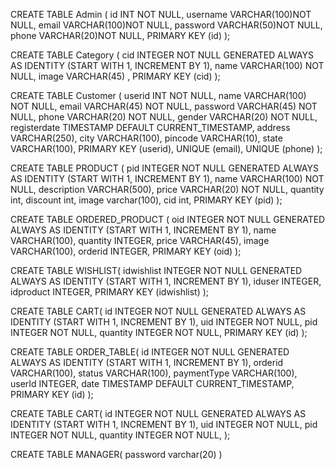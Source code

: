 CREATE TABLE Admin (
    id          INT NOT NULL,
    username    VARCHAR(100)NOT NULL,
    email       VARCHAR(100)NOT NULL,
    password    VARCHAR(50)NOT NULL,
    phone       VARCHAR(20)NOT NULL,
    PRIMARY KEY (id)
);

CREATE TABLE Category (
    cid          INTEGER NOT NULL GENERATED ALWAYS AS IDENTITY (START WITH 1, INCREMENT BY 1),
    name            VARCHAR(100) NOT NULL,
    image           VARCHAR(45) ,
    PRIMARY KEY (cid)
);

CREATE TABLE Customer (
    userid          INT NOT NULL,
    name            VARCHAR(100) NOT NULL,
    email           VARCHAR(45) NOT NULL,
    password        VARCHAR(45) NOT NULL,
    phone           VARCHAR(20) NOT NULL,
    gender          VARCHAR(20) NOT NULL,
    registerdate    TIMESTAMP DEFAULT CURRENT_TIMESTAMP,
    address         VARCHAR(250),
    city            VARCHAR(100),
    pincode         VARCHAR(10),
    state           VARCHAR(100),
    PRIMARY KEY (userid),
    UNIQUE (email),
    UNIQUE (phone)
);

CREATE TABLE PRODUCT (
    pid INTEGER NOT NULL GENERATED ALWAYS AS IDENTITY (START WITH 1, INCREMENT BY 1),
    name VARCHAR(100) NOT NULL,
    description VARCHAR(500),
    price VARCHAR(20) NOT NULL,
    quantity int,
    discount int,
    image varchar(100),
    cid int,
    PRIMARY KEY (pid)
);

CREATE TABLE ORDERED_PRODUCT (
    oid INTEGER NOT NULL GENERATED ALWAYS AS IDENTITY (START WITH 1, INCREMENT BY 1),
    name VARCHAR(100),
    quantity INTEGER,
    price VARCHAR(45),
    image VARCHAR(100),
    orderid INTEGER,
    PRIMARY KEY (oid)
);

CREATE TABLE WISHLIST(
    idwishlist INTEGER NOT NULL GENERATED ALWAYS AS IDENTITY (START WITH 1, INCREMENT BY 1),
    iduser INTEGER,
    idproduct INTEGER,
    PRIMARY KEY (idwishlist)
);

CREATE TABLE CART(
    id INTEGER NOT NULL GENERATED ALWAYS AS IDENTITY (START WITH 1, INCREMENT BY 1),
    uid INTEGER NOT NULL,
    pid INTEGER NOT NULL,
    quantity INTEGER NOT NULL,
    PRIMARY KEY (id)
);

CREATE TABLE ORDER_TABLE(
    id INTEGER NOT NULL GENERATED ALWAYS AS IDENTITY (START WITH 1, INCREMENT BY 1),
    orderid VARCHAR(100),
    status VARCHAR(100),
    paymentType VARCHAR(100),
    userId INTEGER,
    date TIMESTAMP DEFAULT CURRENT_TIMESTAMP,
    PRIMARY KEY (id)
);

CREATE TABLE CART(
    id INTEGER NOT NULL GENERATED ALWAYS AS IDENTITY (START WITH 1, INCREMENT BY 1),
    uid INTEGER NOT NULL,
    pid INTEGER NOT NULL,
    quantity INTEGER NOT NULL,
);

CREATE TABLE MANAGER(
   password varchar(20)
)
